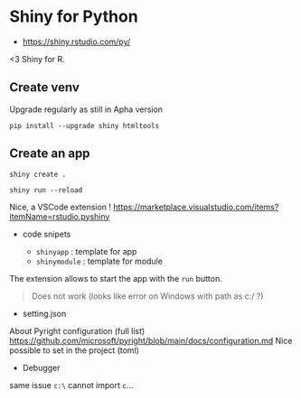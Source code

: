 # Shiny for Python

* https://shiny.rstudio.com/py/

<3 Shiny for R.

## Create venv

Upgrade regularly as still in Apha version

```
pip install --upgrade shiny htmltools
```

## Create an app

```
shiny create .
```

```
shiny run --reload
```

Nice, a VSCode extension !
https://marketplace.visualstudio.com/items?itemName=rstudio.pyshiny

* code snipets

  * `shinyapp` : template for app
  * `shinymodule` : template for module

The extension allows to start the app with the `run` button.  
> Does not work (looks like error on Windows with path as c:/ ?)

* setting.json 

About Pyright configuration (full list)
https://github.com/microsoft/pyright/blob/main/docs/configuration.md
Nice possible to set in the project (toml)

* Debugger 

same issue `c:\` cannot import `c`...


